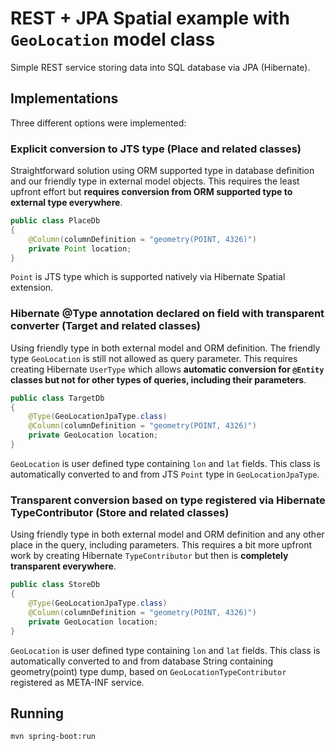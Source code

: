 # REST + JPA Spatial example with `GeoLocation` model class

Simple REST service storing data into SQL database via JPA (Hibernate).

## Implementations

Three different options were implemented:

### Explicit conversion to JTS type (Place and related classes)

Straightforward solution using ORM supported type in database definition and our friendly type in external model 
objects.  This requires the least upfront effort but **requires conversion from ORM supported type to external type 
everywhere**.

```java
public class PlaceDb
{
	@Column(columnDefinition = "geometry(POINT, 4326)")
	private Point location;
}
```

`Point` is JTS type which is supported natively via Hibernate Spatial extension.


### Hibernate @Type annotation declared on field with transparent converter (Target and related classes)

Using friendly type in both external model and ORM definition.  The friendly type `GeoLocation` is still not 
allowed as query parameter.  This requires creating Hibernate `UserType` which allows **automatic conversion for 
`@Entity` classes but not for other types of queries, including their parameters**.

```java
public class TargetDb
{
	@Type(GeoLocationJpaType.class)
	@Column(columnDefinition = "geometry(POINT, 4326)")
	private GeoLocation location;
}
```

`GeoLocation` is user defined type containing `lon` and `lat` fields.  This class is automatically converted to and 
from JTS `Point` type in `GeoLocationJpaType`.


### Transparent conversion based on type registered via Hibernate TypeContributor (Store and related classes)

Using friendly type in both external model and ORM definition and any other place in the query, including parameters.
This requires a bit more upfront work by creating Hibernate `TypeContributor` but then is **completely transparent 
everywhere**. 

```java
public class StoreDb
{
	@Type(GeoLocationJpaType.class)
	@Column(columnDefinition = "geometry(POINT, 4326)")
	private GeoLocation location;
}
```

`GeoLocation` is user defined type containing `lon` and `lat` fields.  This class is automatically converted to and
from database String containing geometry(point) type dump, based on `GeoLocationTypeContributor` registered as 
META-INF service.

## Running

```shell
mvn spring-boot:run
```
